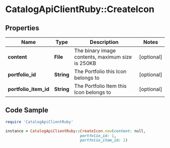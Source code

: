 # CatalogApiClientRuby::CreateIcon

## Properties

Name | Type | Description | Notes
------------ | ------------- | ------------- | -------------
**content** | **File** | The binary image contents, maximum size is 250KB | [optional] 
**portfolio_id** | **String** | The Portfolio this Icon belongs to | [optional] 
**portfolio_item_id** | **String** | The Portfolio Item this Icon belongs to | [optional] 

## Code Sample

```ruby
require 'CatalogApiClientRuby'

instance = CatalogApiClientRuby::CreateIcon.new(content: null,
                                 portfolio_id: 1,
                                 portfolio_item_id: 1)
```



